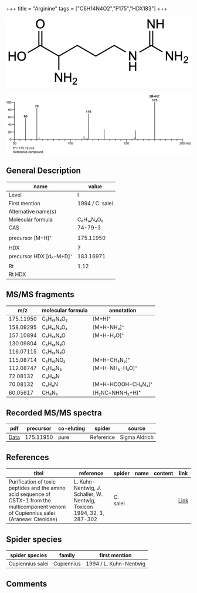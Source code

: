 +++
title = "Arginine"
tags = ["C6H14N4O2","P175","HDX183"]
+++

![](/img/Arginine.png)

![](/img_MSMS/175_Arginine.png)

## General Description

| name                    | value           |
|-------------------------|-----------------|
| Level                   | I               |
| First mention           | 1994 / C. salei |
| Alternative name(s)     |                 |
| Molecular formula       | C₆H₁₄N₄O₂       |
| CAS                     | 74-79-3         |
|                         |                 |
| precursor  [M+H]⁺       | 175.11950       |
|                         |                 |
| HDX                     | 7               |
| precursor HDX [d₇-M+D]⁺ | 183.16971       |
|                         |                 |
| Rt                      | 1.12            |
| Rt HDX                  |                 |

## MS/MS fragments

| m/z       | molecular formula | annotation         |
|-----------|-------------------|--------------------|
| 175.11950 | C₆H₁₅N₄O₂         | [M+H]⁺             |
| 158.09295 | C₆H₁₂N₃O₂         | [M+H-NH₃]⁺         |
| 157.10894 | C₆H₁₃N₄O          | [M+H-H₂O]⁺         |
| 130.09804 | C₅H₁₂N₃O          |                    |
| 116.07115 | C₅H₁₂N₃O          |                    |
| 115.08714 | C₅H₁₀NO₂          | [M+H-CH₅N₃]⁺       |
| 112.08747 | C₅H₁₀N₃           | [M+H-NH₃-H₂O]⁺     |
| 72.08132  | C₄H₁₀N            |                    |
| 70.08132  | C₄H₈N             | [M+H-HCOOH-CH₅N₃]⁺ |
| 60.05617  | CH₆N₃             | [H₂NC=NHNH₂+H]⁺    |

## Recorded MS/MS spectra

| pdf | precursor | co-eluting | spider    | source        |
|-----|-----------|------------|-----------|---------------|
| [Data](/pdf/175_Arginine_1-12.pdf)    | 175.11950 | pure       | Reference | Sigma Aldrich |

## References

| titel                                                                                                                                      | reference                                                              | spider   | name | content | link                                         |
|--------------------------------------------------------------------------------------------------------------------------------------------|------------------------------------------------------------------------|----------|------|---------|----------------------------------------------|
| Purification of toxic peptides and the amino acid sequence of CSTX-1 from the multicomponent venom of Cupiennius salei (Araneae: Ctenidae) | L. Kuhn-Nentwig, J. Schaller, W. Nentwig, Toxicon 1994, 32, 3, 287-302 | C. salei |      |         | [Link](https://doi.org/10.1016/0041-0101(94)90082-5) |

## Spider species

| spider species   | family     | first mention          |
|------------------|------------|------------------------|
| Cupiennius salei | Cupiennius | 1994 / L. Kuhn-Nentwig |

## Comments